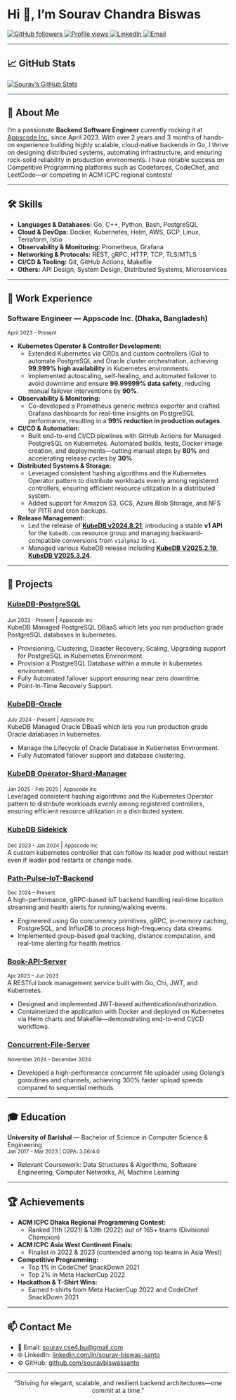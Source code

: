 <h1 align="left">Hi 👋, I’m Sourav Chandra Biswas</h1>
<p align="left">
  <a href="https://github.com/souravbiswassanto?tab=followers">
    <img alt="GitHub followers" src="https://img.shields.io/github/followers/souravbiswassanto?color=green&logo=github">
  </a>
  <a href="https://github.com/souravbiswassanto/">
    <img src="https://komarev.com/ghpvc/?username=souravbiswassanto" alt="Profile views" />
  </a>
  <a href="https://linkedin.com/in/sourav-biswas-santo/">
    <img alt="LinkedIn" src="https://img.shields.io/badge/LinkedIn-Connect-blue?logo=linkedin">
  </a>
  <a href="mailto:sourav.cse4.bu@gmail.com">
    <img alt="Email" src="https://img.shields.io/badge/Email-sourav.cse4.bu%40gmail.com-red?logo=gmail">
  </a>
</p>

---

## 📈 GitHub Stats

[![Sourav’s GitHub Stats](https://github-readme-stats-sigma-five.vercel.app/api?username=souravbiswassanto&count_private=true&show_icons=true)](https://github.com/anuraghazra/github-readme-stats)


---
## 🚀 About Me

I’m a passionate **Backend Software Engineer** currently rocking it at [Appscode Inc.](https://appscode.com/) since April 2023. With over 2 years and 3 months of hands-on experience building highly scalable, cloud-native backends in Go, I thrive on designing distributed systems, automating infrastructure, and ensuring rock-solid reliability in production environments. I have notable success on Competitive Programming platforms such as Codeforces, CodeChef, and LeetCode—or competing in ACM ICPC regional contests!

---

## 🛠️ Skills

- **Languages & Databases:** Go, C++, Python, Bash, PostgreSQL  
- **Cloud & DevOps:** Docker, Kubernetes, Helm, AWS, GCP, Linux, Terraform, Istio  
- **Observability & Monitoring:** Prometheus, Grafana  
- **Networking & Protocols:** REST, gRPC, HTTP, TCP, TLS/MTLS  
- **CI/CD & Tooling:** Git, GitHub Actions, Makefile  
- **Others:** API Design, System Design, Distributed Systems, Microservices

---

## 💼 Work Experience

### **Software Engineer** — Appscode Inc. (Dhaka, Bangladesh)  
<small>April 2023 – Present</small>

- **Kubernetes Operator & Controller Development:**  
  - Extended Kubernetes via CRDs and custom controllers (Go) to automate PostgreSQL and Oracle cluster orchestration, achieving **99.999% high availability** in Kubernetes environments.  
  - Implemented autoscaling, self-healing, and automated failover to avoid downtime and ensure **99.99999% data safety**, reducing manual failover interventions by **90%**.  
- **Observability & Monitoring:**  
  - Co-developed a Prometheus generic metrics exporter and crafted Grafana dashboards for real-time insights on PostgreSQL performance, resulting in a **99% reduction in production outages**.  
- **CI/CD & Automation:**  
  - Built end-to-end CI/CD pipelines with GitHub Actions for Managed PostgreSQL on Kubernetes. Automated builds, tests, Docker image creation, and deployments—cutting manual steps by **80%** and accelerating release cycles by **30%**.  
- **Distributed Systems & Storage:**  
  - Leveraged consistent hashing algorithms and the Kubernetes Operator pattern to distribute workloads evenly among registered controllers, ensuring efficient resource utilization in a distributed system.  
  - Added support for Amazon S3, GCS, Azure Blob Storage, and NFS for PITR and cron backups.  
- **Release Management:**  
  - Led the release of **[KubeDB v2024.8.21](https://appscode.com/blog/post/kubedb-v2024.8.21/)**, introducing a stable **v1 API** for the `kubedb.com` resource group and managing backward-compatible conversions from `v1alpha2` to `v1`.
  - Managed various KubeDB release including **[KubeDB V2025.2.19](https://appscode.com/blog/post/kubedb-v2025.2.19/)**, **[KubeDB V2025.3.24](https://appscode.com/blog/post/kubedb-v2025.3.24/)**.

---

## 🌟 Projects

### [KubeDB-PostgreSQL](https://kubedb.com/kubernetes/databases/run-and-manage-postgres-on-kubernetes/)
<small> Jun 2023 - Present </small> | <small> Appscode Inc </small> <br>
KubeDB Managed PostgreSQL DBaaS which lets you run production grade PostgreSQL databases in kubernetes. <br>
- Provisioning, Clustering, Disaster Recovery, Scaling, Upgrading support for PostgreSQL in Kubernetes Environment.
- Provision a PostgreSQL Database within a minute in kubernetes environment.
- Fully Automated failover support ensuring near zero downtime.
- Point-In-Time Recovery Support.

### [KubeDB-Oracle](https://github.com/kubedb/installer/pull/1711)
<small> July 2024 - Present </small>  | <small> Appscode Inc </small> <br>
KubeDB Managed Oracle DBaaS which lets you run production grade Oracle databases in kubernetes. <br>
- Manage the Lifecycle of Oracle Database in Kubernetes Environment.
- Fully Automated failover support and database clustering.

### [KubeDB Operator-Shard-Manager](https://github.com/kubeops/operator-shard-manager)
<small> Jan 2025 - Feb 2025 </small>  | <small> Appscode Inc </small> <br>
Leveraged consistent hashing algorithms and the Kubernetes Operator pattern to distribute workloads evenly among registered controllers, ensuring efficient resource utilization in a distributed system. <br>

### [KubeDB Sidekick](https://github.com/kubeops/sidekick)
<small> Dec 2023 - Jan 2024 </small>  | <small> Appscode Inc </small> <br>
A custom kubernetes controller that can follow its leader pod without restart even if leader pod restarts or change node. <br>


### [Path-Pulse-IoT-Backend](https://bitbucket.org/souravbiswassanto/path-pulse-iot-backend/src/dev/)  
<small>Dec 2024 – Present</small>  
A high-performance, gRPC-based IoT backend handling real-time location streaming and health alerts for running/walking events.  
- Engineered using Go concurrency primitives, gRPC, in-memory caching, PostgreSQL, and InfluxDB to process high-frequency data streams.  
- Implemented group-based goal tracking, distance computation, and real-time alerting for health metrics.

### [Book-API-Server](https://github.com/souravbiswassanto/api-bookserver)  
<small>Apr 2023 – Jun 2023</small>  
A RESTful book management service built with Go, Chi, JWT, and Kubernetes.  
- Designed and implemented JWT-based authentication/authorization.  
- Containerized the application with Docker and deployed on Kubernetes via Helm charts and Makefile—demonstrating end-to-end CI/CD workflows.

### [Concurrent-File-Server]([https://github.com/souravbiswassanto/api-bookserver](https://github.com/souravbiswassanto/concurrent-file-server))  
<small>November 2024 - December 2024</small>  
- Developed a high-performance concurrent file uploader using Golang’s goroutines and channels, achieving 300\% faster upload speeds compared to sequential methods.


---

## 🎓 Education

**University of Barishal** — Bachelor of Science in Computer Science & Engineering  
<small>Jan 2017 – Mar 2023 | CGPA: 3.56/4.0</small>  
- Relevant Coursework: Data Structures & Algorithms, Software Engineering, Computer Networks, AI, Machine Learning

---

## 🏆 Achievements

- **ACM ICPC Dhaka Regional Programming Contest:**  
  - Ranked 11th (2021) & 13th (2022) out of 165+ teams (Divisional Champion)  
- **ACM ICPC Asia West Continent Finals:**  
  - Finalist in 2022 & 2023 (contended among top teams in Asia West)  
- **Competitive Programming:**  
  - Top 1% in CodeChef SnackDown 2021  
  - Top 2% in Meta HackerCup 2022  
- **Hackathon & T-Shirt Wins:**  
  - Earned t-shirts from Meta HackerCup 2022 and CodeChef SnackDown 2021

---


## 📫 Contact Me

- 📧   Email: [sourav.cse4.bu@gmail.com](mailto:sourav.cse4.bu@gmail.com)  
- 🌐   LinkedIn: [linkedin.com/in/sourav-biswas-santo](https://linkedin.com/in/sourav-biswas-santo)  
- ⚙️   GitHub: [github.com/souravbiswassanto](https://github.com/souravbiswassanto)

---

<p align="center">“Striving for elegant, scalable, and resilient backend architectures—one commit at a time.”</p>
